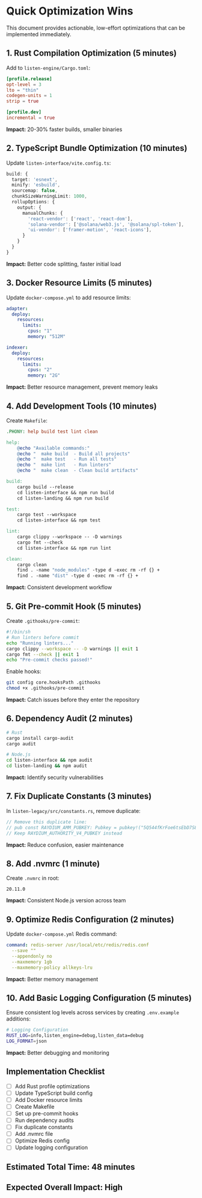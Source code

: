 # Quick Optimization Wins

This document provides actionable, low-effort optimizations that can be implemented immediately.

## 1. Rust Compilation Optimization (5 minutes)

Add to `listen-engine/Cargo.toml`:

```toml
[profile.release]
opt-level = 3
lto = "thin"
codegen-units = 1
strip = true

[profile.dev]
incremental = true
```

**Impact:** 20-30% faster builds, smaller binaries

## 2. TypeScript Bundle Optimization (10 minutes)

Update `listen-interface/vite.config.ts`:

```typescript
build: {
  target: 'esnext',
  minify: 'esbuild',
  sourcemap: false,
  chunkSizeWarningLimit: 1000,
  rollupOptions: {
    output: {
      manualChunks: {
        'react-vendor': ['react', 'react-dom'],
        'solana-vendor': ['@solana/web3.js', '@solana/spl-token'],
        'ui-vendor': ['framer-motion', 'react-icons'],
      }
    }
  }
}
```

**Impact:** Better code splitting, faster initial load

## 3. Docker Resource Limits (5 minutes)

Update `docker-compose.yml` to add resource limits:

```yaml
adapter:
  deploy:
    resources:
      limits:
        cpus: "1"
        memory: "512M"

indexer:
  deploy:
    resources:
      limits:
        cpus: "2"
        memory: "2G"
```

**Impact:** Better resource management, prevent memory leaks

## 4. Add Development Tools (10 minutes)

Create `Makefile`:

```makefile
.PHONY: help build test lint clean

help:
	@echo "Available commands:"
	@echo "  make build  - Build all projects"
	@echo "  make test   - Run all tests"
	@echo "  make lint   - Run linters"
	@echo "  make clean  - Clean build artifacts"

build:
	cargo build --release
	cd listen-interface && npm run build
	cd listen-landing && npm run build

test:
	cargo test --workspace
	cd listen-interface && npm test

lint:
	cargo clippy --workspace -- -D warnings
	cargo fmt --check
	cd listen-interface && npm run lint

clean:
	cargo clean
	find . -name "node_modules" -type d -exec rm -rf {} +
	find . -name "dist" -type d -exec rm -rf {} +
```

**Impact:** Consistent development workflow

## 5. Git Pre-commit Hook (5 minutes)

Create `.githooks/pre-commit`:

```bash
#!/bin/sh
# Run linters before commit
echo "Running linters..."
cargo clippy --workspace -- -D warnings || exit 1
cargo fmt --check || exit 1
echo "Pre-commit checks passed!"
```

Enable hooks:
```bash
git config core.hooksPath .githooks
chmod +x .githooks/pre-commit
```

**Impact:** Catch issues before they enter the repository

## 6. Dependency Audit (2 minutes)

```bash
# Rust
cargo install cargo-audit
cargo audit

# Node.js
cd listen-interface && npm audit
cd listen-landing && npm audit
```

**Impact:** Identify security vulnerabilities

## 7. Fix Duplicate Constants (3 minutes)

In `listen-legacy/src/constants.rs`, remove duplicate:

```rust
// Remove this duplicate line:
// pub const RAYDIUM_AMM_PUBKEY: Pubkey = pubkey!("5Q544fKrFoe6tsEbD7S8EmxGTJYAKtTVhAW5Q5pge4j1");
// Keep RAYDIUM_AUTHORITY_V4_PUBKEY instead
```

**Impact:** Reduce confusion, easier maintenance

## 8. Add .nvmrc (1 minute)

Create `.nvmrc` in root:

```
20.11.0
```

**Impact:** Consistent Node.js version across team

## 9. Optimize Redis Configuration (2 minutes)

Update `docker-compose.yml` Redis command:

```yaml
command: redis-server /usr/local/etc/redis/redis.conf 
  --save "" 
  --appendonly no 
  --maxmemory 1gb 
  --maxmemory-policy allkeys-lru
```

**Impact:** Better memory management

## 10. Add Basic Logging Configuration (5 minutes)

Ensure consistent log levels across services by creating `.env.example` additions:

```bash
# Logging Configuration
RUST_LOG=info,listen_engine=debug,listen_data=debug
LOG_FORMAT=json
```

**Impact:** Better debugging and monitoring

## Implementation Checklist

- [ ] Add Rust profile optimizations
- [ ] Update TypeScript build config
- [ ] Add Docker resource limits
- [ ] Create Makefile
- [ ] Set up pre-commit hooks
- [ ] Run dependency audits
- [ ] Fix duplicate constants
- [ ] Add .nvmrc file
- [ ] Optimize Redis config
- [ ] Update logging configuration

## Estimated Total Time: 48 minutes
## Expected Overall Impact: High
